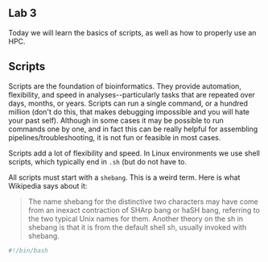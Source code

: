 ## Lab 3

Today we will learn the basics of scripts, as well as how to properly use an HPC. 

## Scripts

Scripts are the foundation of bioinformatics. They provide automation, flexibility, and speed in analyses--particularly tasks that are repeated over days, months, or years. Scripts can run a single command, or a hundred million (don't do this, that makes debugging impossible and you will hate your past self). Although in some cases it may be possible to run commands one by one, and in fact this can be really helpful for assembling pipelines/troubleshooting, it is not fun or feasible in most cases. 

Scripts add a lot of flexibility and speed. In Linux environments we use shell scripts, which typically end in `.sh` (but do not have to.

All scripts must start with a `shebang`. This is a weird term. Here is what Wikipedia says about it:

> The name shebang for the distinctive two characters may have come from an inexact contraction of SHArp bang or haSH bang, referring to the two typical Unix names for them. Another theory on the sh in shebang is that it is from the default shell sh, usually invoked with shebang.



```bash
#!/bin/bash
```
